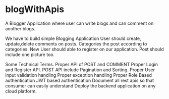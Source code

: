 # blogWithApis
A Blogger Application where user can write blogs and can comment on another blogs.

We have to build simple Blogging Application
User should create, update,delete comments on posts.
Categories the post according to categories.
New User should able to register on our application.
Post should include one picture too.

Some Technical Terms.
Proper API of POST and COMMENT
Proper Login and Register API.
POST API include Pagination and Sorting.
Proper User input validation handling
Proper exception handling
Proper Role Based authentication
JWT based authentication
Document all rest apis so that consumer can easily understand
Deploy the backend application on any cloud platform.
